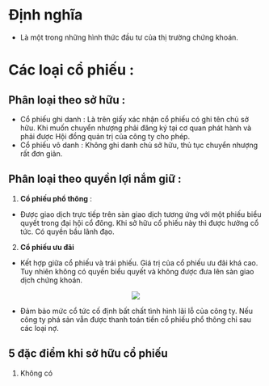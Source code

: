 # Định nghĩa 
- Là một trong những hình thức đầu tư của thị trường chứng khoán. 
# Các loại cổ phiếu :
## Phân loại theo sở hữu :
- Cổ phiếu ghi danh : Là trên giấy xác nhận cổ phiếu có ghi tên chủ sở hữu. Khi muốn chuyển nhượng phải đăng ký tại cơ quan phát hành và phải được Hội đồng quản trị của công ty cho phép.
- Cổ phiếu vô danh : Không ghi danh chủ sở hữu, thủ tục chuyển nhượng rất đơn giản.
## Phân loại theo quyền lợi nắm giữ :
1. **Cổ phiếu phổ thông** :
- Được giao dịch trực tiếp trên sàn giao dịch tương ứng với một phiếu biểu quyết trong đại hội cổ đông. Khi sở hữu cổ phiếu này thì được hưởng cổ tức. Có quyền bầu lãnh đạo.
2. **Cổ phiếu ưu đãi**
- Kết hợp giữa cổ phiếu và trái phiếu. Giá trị của cổ phiếu ưu đãi khá cao. Tuy nhiên không có quyền biểu quyết và không được đưa lên sàn giao dịch chứng khoán.

<center><img src="https://dautuhanghoa.com.vn/wp-content/uploads/2020/02/phan-loai-cho-phieu-pho-thong-va-uu-dai.jpg" /></center>

- Đảm bảo mức cổ tức cố định bất chất tình hình lãi lỗ của công ty. Nếu công ty phá sản vẫn được thanh toán tiền cổ phiếu phổ thông chỉ sau các loại nợ.
## 5 đặc điểm khi sở hữu cổ phiếu 
1. Không có 
<!--stackedit_data:
eyJoaXN0b3J5IjpbLTEwNjkzMTk1OTZdfQ==
-->